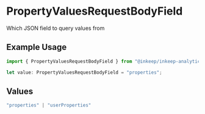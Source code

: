 # PropertyValuesRequestBodyField

Which JSON field to query values from

## Example Usage

```typescript
import { PropertyValuesRequestBodyField } from "@inkeep/inkeep-analytics/models/components";

let value: PropertyValuesRequestBodyField = "properties";
```

## Values

```typescript
"properties" | "userProperties"
```